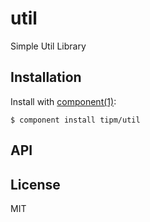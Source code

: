 
# util

  Simple Util Library

## Installation

  Install with [component(1)](http://component.io):

    $ component install tipm/util

## API



## License

  MIT
